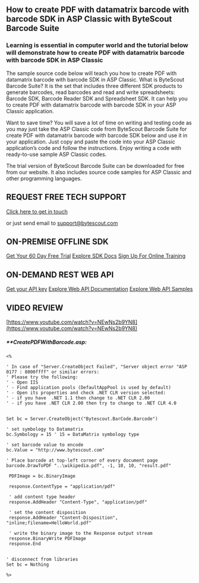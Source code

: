## How to create PDF with datamatrix barcode with barcode SDK in ASP Classic with ByteScout Barcode Suite

### Learning is essential in computer world and the tutorial below will demonstrate how to create PDF with datamatrix barcode with barcode SDK in ASP Classic

The sample source code below will teach you how to create PDF with datamatrix barcode with barcode SDK in ASP Classic. What is ByteScout Barcode Suite? It is the set that includes three different SDK products to generate barcodes, read barcodes and read and write spreadsheets: Barcode SDK, Barcode Reader SDK and Spreadsheet SDK. It can help you to create PDF with datamatrix barcode with barcode SDK in your ASP Classic application.

Want to save time? You will save a lot of time on writing and testing code as you may just take the ASP Classic code from ByteScout Barcode Suite for create PDF with datamatrix barcode with barcode SDK below and use it in your application. Just copy and paste the code into your ASP Classic application’s code and follow the instructions. Enjoy writing a code with ready-to-use sample ASP Classic codes.

The trial version of ByteScout Barcode Suite can be downloaded for free from our website. It also includes source code samples for ASP Classic and other programming languages.

## REQUEST FREE TECH SUPPORT

[Click here to get in touch](https://bytescout.zendesk.com/hc/en-us/requests/new?subject=ByteScout%20Barcode%20Suite%20Question)

or just send email to [support@bytescout.com](mailto:support@bytescout.com?subject=ByteScout%20Barcode%20Suite%20Question) 

## ON-PREMISE OFFLINE SDK 

[Get Your 60 Day Free Trial](https://bytescout.com/download/web-installer?utm_source=github-readme)
[Explore SDK Docs](https://bytescout.com/documentation/index.html?utm_source=github-readme)
[Sign Up For Online Training](https://academy.bytescout.com/)


## ON-DEMAND REST WEB API

[Get your API key](https://pdf.co/documentation/api?utm_source=github-readme)
[Explore Web API Documentation](https://pdf.co/documentation/api?utm_source=github-readme)
[Explore Web API Samples](https://github.com/bytescout/ByteScout-SDK-SourceCode/tree/master/PDF.co%20Web%20API)

## VIDEO REVIEW

[https://www.youtube.com/watch?v=NEwNs2b9YN8](https://www.youtube.com/watch?v=NEwNs2b9YN8)




<!-- code block begin -->

##### ****CreatePDFWithBarcode.asp:**
    
```
<%

' In case of "Server.CreateObject Failed", "Server object error "ASP 0177 : 8000ffff" or similar errors:
' Please try the following:
' - Open IIS 
' - Find application pools (DefaultAppPool is used by default)
' - Open its properties and check .NET CLR version selected:
' - if you have  .NET 1.1 then change to .NET CLR 2.00
' - if you have .NET CLR 2.00 then try to change to .NET CLR 4.0


Set bc = Server.CreateObject("Bytescout.BarCode.Barcode")

' set symbology to Datamatrix
bc.Symbology = 15 ' 15 = DataMatrix symbology type

' set barcode value to encode
bc.Value = "http://www.bytescout.com"

' Place barcode at top-left corner of every document page
barcode.DrawToPDF "..\wikipedia.pdf", -1, 10, 10, "result.pdf"

 PDFImage = bc.BinaryImage

 response.ContentType = "application/pdf"

 ' add content type header 
 response.AddHeader "Content-Type", "application/pdf"

 ' set the content disposition
 response.AddHeader "Content-Disposition", "inline;filename=HelloWorld.pdf"

 ' write the binary image to the Response output stream 
 response.BinaryWrite PDFImage
 response.End


' disconnect from libraries
Set bc = Nothing

%>

```

<!-- code block end -->